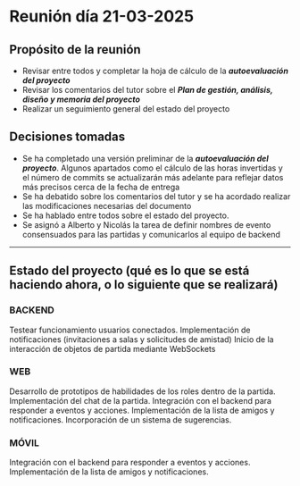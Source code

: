 # Reunión día 21-03-2025

## Propósito de la reunión
- Revisar entre todos y completar la hoja de cálculo de la ***autoevaluación del proyecto***
- Revisar los comentarios del tutor sobre el ***Plan de gestión, análisis, diseño y memoria del proyecto***
- Realizar un seguimiento general del estado del proyecto

## Decisiones tomadas
- Se ha completado una versión preliminar de la ***autoevaluación del proyecto***. Algunos apartados como el cálculo de las horas invertidas y el número de commits se actualizarán más adelante para reflejar datos más precisos cerca de la fecha de entrega
- Se ha debatido sobre los comentarios del tutor y se ha acordado realizar las modificaciones necesarias del documento
- Se ha hablado entre todos sobre el estado del proyecto.
- Se asignó a Alberto y Nicolás la tarea de definir nombres de evento consensuados para las partidas y comunicarlos al equipo de backend

---

## Estado del proyecto (qué es lo que se está haciendo ahora, o lo siguiente que se realizará)

### **BACKEND**
Testear funcionamiento usuarios conectados.
Implementación de notificaciones (invitaciones a salas y solicitudes de amistad)
Inicio de la interacción de objetos de partida mediante WebSockets

### **WEB**
Desarrollo de prototipos de habilidades de los roles dentro de la partida.
Implementación del chat de la partida.
Integración con el backend para responder a eventos y acciones.
Implementación de la lista de amigos y notificaciones.
Incorporación de un sistema de sugerencias.

### **MÓVIL**
Integración con el backend para responder a eventos y acciones.
Implementación de la lista de amigos y notificaciones.
